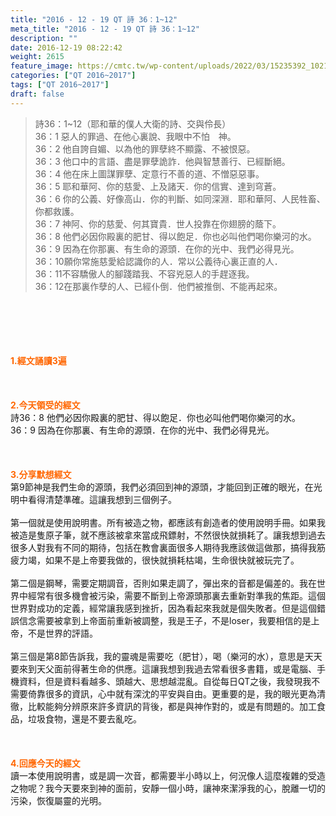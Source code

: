 ```yaml
---
title: "2016 - 12 - 19 QT 詩 36：1~12"
meta_title: "2016 - 12 - 19 QT 詩 36：1~12"
description: ""
date: 2016-12-19 08:22:42
weight: 2615
feature_image: https://cmtc.tw/wp-content/uploads/2022/03/15235392_10211799862337740_180693556567566654_o-1.webp
categories: ["QT 2016~2017"]
tags: ["QT 2016~2017"]
draft: false
---
```


<blockquote>詩36：1~12（耶和華的僕人大衛的詩、交與伶長）<br />
36：1 惡人的罪過、在他心裏說、我眼中不怕　神。<br />
36：2 他自誇自媚、以為他的罪孽終不顯露、不被恨惡。<br />
36：3 他口中的言語、盡是罪孽詭詐．他與智慧善行、已經斷絕。<br />
36：4 他在床上圖謀罪孽、定意行不善的道、不憎惡惡事。<br />
36：5 耶和華阿、你的慈愛、上及諸天．你的信實、達到穹蒼。<br />
36：6 你的公義、好像高山．你的判斷、如同深淵．耶和華阿、人民牲畜、你都救護。<br />
36：7 神阿、你的慈愛、何其寶貴．世人投靠在你翅膀的蔭下。<br />
36：8 他們必因你殿裏的肥甘、得以飽足．你也必叫他們喝你樂河的水。<br />
36：9 因為在你那裏、有生命的源頭．在你的光中、我們必得見光。<br />
36：10願你常施慈愛給認識你的人．常以公義待心裏正直的人．<br />
36：11不容驕傲人的腳踐踏我、不容兇惡人的手趕逐我。<br />
36：12在那裏作孽的人、已經仆倒．他們被推倒、不能再起來。</blockquote><br />
&nbsp;<br />
<br />
&nbsp;<br />
<br />
<span style="color: #ff6600;"><strong>1.</strong><strong>經文誦讀3遍</strong></span><br />
<br />
<span style="color: #ff6600;"><strong> </strong></span><br />
<br />
<span style="color: #ff6600;"><strong>2.</strong><strong>今天領受的經文<br />
</strong></span>詩36：8 他們必因你殿裏的肥甘、得以飽足．你也必叫他們喝你樂河的水。<br />
36：9 因為在你那裏、有生命的源頭．在你的光中、我們必得見光。<br />
<br />
&nbsp;<br />
<br />
<span style="color: #ff6600;"><strong>3.</strong><strong>分享默想經文<br />
</strong></span>第9節神是我們生命的源頭，我們必須回到神的源頭，才能回到正確的眼光，在光明中看得清楚準確。這讓我想到三個例子。<br />
<br />
第一個就是使用說明書。所有被造之物，都應該有創造者的使用說明手冊。如果我被造是隻原子筆，就不應該被拿來當成飛鏢射，不然很快就損耗了。讓我想到過去很多人對我有不同的期待，包括在教會裏面很多人期待我應該做這做那，搞得我筋疲力竭，如果不是上帝要我做的，很快就損耗枯竭，生命很快就被玩完了。<br />
<br />
第二個是鋼琴，需要定期調音，否則如果走調了，彈出來的音都是偏差的。我在世界中經常有很多機會被污染，需要不斷到上帝源頭那裏去重新對準我的焦距。這個世界對成功的定義，經常讓我感到挫折，因為看起來我就是個失敗者。但是這個錯誤信念需要被拿到上帝面前重新被調整，我是王子，不是loser，我要相信的是上帝，不是世界的評語。<br />
<br />
第三個是第8節告訴我，我的靈魂是需要吃（肥甘），喝（樂河的水），意思是天天要來到天父面前得著生命的供應。這讓我想到我過去常看很多書籍，或是電腦、手機資料，但是資料看越多、頭越大、思想越混亂。自從每日QT之後，我發現我不需要倚靠很多的資訊，心中就有深沈的平安與自由。更重要的是，我的眼光更為清徹，比較能夠分辨原來許多資訊的背後，都是與神作對的，或是有問題的。加工食品，垃圾食物，還是不要去亂吃。<br />
<br />
&nbsp;<br />
<br />
<span style="color: #ff6600;"><strong>4.</strong><strong>回應今天的經文<br />
</strong></span>讀一本使用說明書，或是調一次音，都需要半小時以上，何況像人這麼複雜的受造之物呢？我今天要來到神的面前，安靜一個小時，讓神來潔淨我的心，脫離一切的污染，恢復屬靈的光明。
        